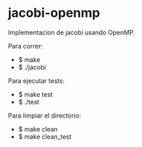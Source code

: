 # jacobi-openmp

Implementacion de jacobi usando OpenMP.

Para correr:
  - $ make
  - $ ./jacobi
  
Para ejecutar tests:
  - $ make test
  - $ ./test
  
Para limpiar el directorio:
  - $ make clean
  - $ make clean_test
